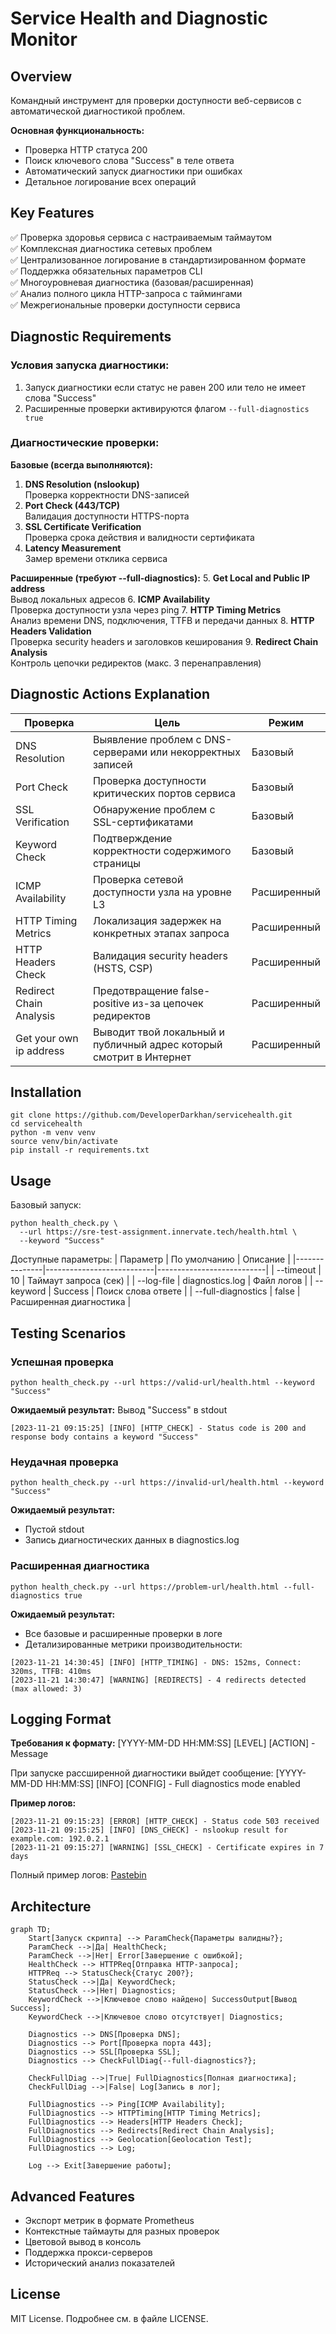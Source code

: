 # Service Health and Diagnostic Monitor

## Overview
Командный инструмент для проверки доступности веб-сервисов с автоматической диагностикой проблем.

**Основная функциональность:**
- Проверка HTTP статуса 200
- Поиск ключевого слова "Success" в теле ответа
- Автоматический запуск диагностики при ошибках
- Детальное логирование всех операций

## Key Features

✅ Проверка здоровья сервиса с настраиваемым таймаутом  
✅ Комплексная диагностика сетевых проблем  
✅ Централизованное логирование в стандартизированном формате  
✅ Поддержка обязательных параметров CLI  
✅ Многоуровневая диагностика (базовая/расширенная)  
✅ Анализ полного цикла HTTP-запроса с таймингами  
✅ Межрегиональные проверки доступности сервиса

## Diagnostic Requirements
### Условия запуска диагностики:
1. Запуск диагностики если статус не равен 200 или тело не имеет слова "Success"
2. Расширенные проверки активируются флагом `--full-diagnostics true`

### Диагностические проверки:
**Базовые (всегда выполняются):**
1. **DNS Resolution (nslookup)**  
   Проверка корректности DNS-записей
2. **Port Check (443/TCP)**  
   Валидация доступности HTTPS-порта
3. **SSL Certificate Verification**  
   Проверка срока действия и валидности сертификата
4. **Latency Measurement**  
   Замер времени отклика сервиса

**Расширенные (требуют --full-diagnostics):**
5. **Get Local and Public IP address**  
   Вывод локальных адресов
6. **ICMP Availability**  
   Проверка доступности узла через ping
7. **HTTP Timing Metrics**  
   Анализ времени DNS, подключения, TTFB и передачи данных
8. **HTTP Headers Validation**  
   Проверка security headers и заголовков кеширования
9. **Redirect Chain Analysis**  
   Контроль цепочки редиректов (макс. 3 перенаправления)

## Diagnostic Actions Explanation
| Проверка                | Цель                                                                 | Режим       |
|-------------------------|----------------------------------------------------------------------|-------------|
| DNS Resolution          | Выявление проблем с DNS-серверами или некорректных записей           | Базовый     |
| Port Check              | Проверка доступности критических портов сервиса                      | Базовый     |
| SSL Verification        | Обнаружение проблем с SSL-сертификатами                              | Базовый     |
| Keyword Check           | Подтверждение корректности содержимого страницы                      | Базовый     |
| ICMP Availability       | Проверка сетевой доступности узла на уровне L3                       | Расширенный |
| HTTP Timing Metrics     | Локализация задержек на конкретных этапах запроса                    | Расширенный |
| HTTP Headers Check      | Валидация security headers (HSTS, CSP)                               | Расширенный |
| Redirect Chain Analysis | Предотвращение false-positive из-за цепочек редиректов               | Расширенный |
| Get your own ip address | Выводит твой локальный и публичный адрес который смотрит в Интернет  | Расширенный |


## Installation
```
git clone https://github.com/DeveloperDarkhan/servicehealth.git
cd servicehealth
python -m venv venv
source venv/bin/activate
pip install -r requirements.txt
```

## Usage
Базовый запуск:
```
python health_check.py \
  --url https://sre-test-assignment.innervate.tech/health.html \
  --keyword "Success"
```

Доступные параметры:
| Параметр      | По умолчанию              | Описание                  |
|---------------|---------------------------|---------------------------|
| --timeout     | 10                        | Таймаут запроса (сек)     |
| --log-file    | diagnostics.log           | Файл логов                |
| --keyword     | Success                   | Поиск слова ответе        |
| --full-diagnostics | false                | Расширенная диагностика   |


## Testing Scenarios
### Успешная проверка
```
python health_check.py --url https://valid-url/health.html --keyword "Success"
```

**Ожидаемый результат:**
Вывод "Success" в stdout
```
[2023-11-21 09:15:25] [INFO] [HTTP_CHECK] - Status code is 200 and response body contains a keyword "Success"
```

### Неудачная проверка
```
python health_check.py --url https://invalid-url/health.html --keyword "Success"
```

**Ожидаемый результат:**
- Пустой stdout
- Запись диагностических данных в diagnostics.log

### Расширенная диагностика
```
python health_check.py --url https://problem-url/health.html --full-diagnostics true
```
**Ожидаемый результат:**
- Все базовые и расширенные проверки в логе
- Детализированные метрики производительности:
```
[2023-11-21 14:30:45] [INFO] [HTTP_TIMING] - DNS: 152ms, Connect: 320ms, TTFB: 410ms
[2023-11-21 14:30:47] [WARNING] [REDIRECTS] - 4 redirects detected (max allowed: 3)
```

## Logging Format
**Требования к формату:**
[YYYY-MM-DD HH:MM:SS] [LEVEL] [ACTION] - Message

При запуске рассширенной диагностики выйдет сообщение:
[YYYY-MM-DD HH:MM:SS] [INFO] [CONFIG] - Full diagnostics mode enabled

**Пример логов:**
```
[2023-11-21 09:15:23] [ERROR] [HTTP_CHECK] - Status code 503 received
[2023-11-21 09:15:25] [INFO] [DNS_CHECK] - nslookup result for example.com: 192.0.2.1
[2023-11-21 09:15:27] [WARNING] [SSL_CHECK] - Certificate expires in 7 days
```

Полный пример логов: [Pastebin](https://pastebin.com/example123)

## Architecture

```mermaid
graph TD;
    Start[Запуск скрипта] --> ParamCheck{Параметры валидны?};
    ParamCheck -->|Да| HealthCheck;
    ParamCheck -->|Нет| Error[Завершение с ошибкой];
    HealthCheck --> HTTPReq[Отправка HTTP-запроса];
    HTTPReq --> StatusCheck{Статус 200?};
    StatusCheck -->|Да| KeywordCheck;
    StatusCheck -->|Нет| Diagnostics;
    KeywordCheck -->|Ключевое слово найдено| SuccessOutput[Вывод Success];
    KeywordCheck -->|Ключевое слово отсутствует| Diagnostics;
    
    Diagnostics --> DNS[Проверка DNS];
    Diagnostics --> Port[Проверка порта 443];
    Diagnostics --> SSL[Проверка SSL];
    Diagnostics --> CheckFullDiag{--full-diagnostics?};
    
    CheckFullDiag -->|True| FullDiagnostics[Полная диагностика];
    CheckFullDiag -->|False| Log[Запись в лог];
    
    FullDiagnostics --> Ping[ICMP Availability];
    FullDiagnostics --> HTTPTiming[HTTP Timing Metrics];
    FullDiagnostics --> Headers[HTTP Headers Check];
    FullDiagnostics --> Redirects[Redirect Chain Analysis];
    FullDiagnostics --> Geolocation[Geolocation Test];
    FullDiagnostics --> Log;
    
    Log --> Exit[Завершение работы];
```

## Advanced Features
- Экспорт метрик в формате Prometheus
- Контекстные таймауты для разных проверок
- Цветовой вывод в консоль
- Поддержка прокси-серверов
- Исторический анализ показателей

## License
MIT License. Подробнее см. в файле LICENSE.